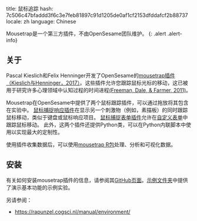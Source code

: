 title: 鼠标追踪
hash: 7c506c47bfaddd3f6c3e7feb81897c91d1205de0af1cf2153dfddafcf2b88737
locale: zh
language: Chinese

Mousetrap是一个第三方插件，不由OpenSesame团队维护。
{: .alert .alert-info}

## 关于

Pascal Kieslich和Felix Henninger开发了OpenSesame的[mousetrap插件](https://github.com/PascalKieslich/mousetrap-os)[（Kieslich与Henninger，2017）](https://dx.doi.org/10.3758/s13428-017-0900-z)。这些插件允许您跟踪鼠标光标的移动，这已被用于研究许多心理领域中认知过程的时间进程[(Freeman, Dale, & Farmer, 2011)](https://dx.doi.org/10.3389/fpsyg.2011.00059)。

Mousetrap在OpenSesame中提供了两个鼠标跟踪插件，可以通过拖放将其包含在实验中。
[鼠标捕捉响应插件](https://github.com/PascalKieslich/mousetrap-os/blob/master/plugins/mousetrap_response/mousetrap_response.md)在显示另一个刺激物（例如，素描板）的同时跟踪鼠标移动，类似于键盘或鼠标响应项目。
[鼠标捕捉表单插件](https://github.com/PascalKieslich/mousetrap-os/blob/master/plugins/mousetrap_form/mousetrap_form.md)允许在[自定义表单](％link:manual/forms/custom％)中跟踪鼠标移动。
此外，这两个插件还提供Python类，可以在Python内联脚本中使用以实现最大的定制性。

使用插件收集数据后，可以使用[mousetrap R包](http://pascalkieslich.github.io/mousetrap/)处理、分析和可视化数据。

## 安装

有关如何安装mousetrap插件的信息，请参阅其[GitHub页面](https://github.com/PascalKieslich/mousetrap-os#installation)。[示例文件夹](https://github.com/PascalKieslich/mousetrap-os/tree/master/examples#example-experiments)中提供了演示基本功能的示例实验。


另请参阅：

- <https://rapunzel.cogsci.nl/manual/environment/>